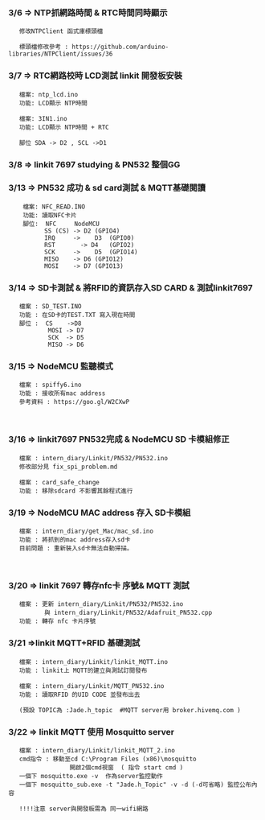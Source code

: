
### 3/6 => NTP抓網路時間 & RTC時間同時顯示
       修改NTPClient 函式庫標頭檔

       標頭檔修改參考 : https://github.com/arduino-libraries/NTPClient/issues/36

### 3/7 => RTC網路校時 LCD測試 linkit 開發板安裝

       檔案: ntp_lcd.ino
       功能: LCD顯示 NTP時間
       
       檔案: 3IN1.ino
       功能: LCD顯示 NTP時間 + RTC
       
       腳位 SDA -> D2 , SCL ->D1

### 3/8 => linkit 7697 studying & PN532 整個GG 

### 3/13 => PN532 成功 & sd card測試 & MQTT基礎閱讀
                   
        檔案: NFC_READ.INO
        功能: 讀取NFC卡片
        腳位:  NFC	 NodeMCU
              SS (CS) -> D2	(GPIO4) 
              IRQ     ->	D3	(GPIO0)
              RST	    -> D4	(GPIO2) 
              SCK     ->	D5	(GPIO14)
              MISO    -> D6	(GPIO12)
              MOSI    -> D7	(GPIO13)
              

### 3/14 => SD卡測試 & 將RFID的資訊存入SD CARD & 測試linkit7697

       檔案 : SD_TEST.INO
       功能 : 在SD卡的TEST.TXT 寫入現在時間
       腳位 :  CS    ->D8
               MOSI -> D7
               SCK  -> D5
               MISO -> D6
       
### 3/15 => NodeMCU 監聽模式

       檔案 : spiffy6.ino
       功能 : 接收所有mac address
       參考資料 : https://goo.gl/W2CXwP
        
### 3/16 => linkit7697 PN532完成 & NodeMCU SD 卡模組修正
       
       檔案 : intern_diary/Linkit/PN532/PN532.ino
       修改部分見 fix_spi_problem.md
       
       檔案 : card_safe_change
       功能 : 移除sdcard 不影響其餘程式進行
       

### 3/19 => NodeMCU MAC address 存入 SD卡模組

       檔案 : intern_diary/get_Mac/mac_sd.ino
       功能 : 將抓到的mac address存入sd卡
       目前問題 : 重新裝入sd卡無法自動掃描。
       

### 3/20 => linkit 7697 轉存nfc卡 序號& MQTT 測試
       檔案 : 更新 intern_diary/Linkit/PN532/PN532.ino
              與 intern_diary/Linkit/PN532/Adafruit_PN532.cpp       
       功能 : 轉存 nfc 卡片序號
              
### 3/21 =>linkit MQTT+RFID 基礎測試
       檔案 : intern_diary/Linkit/linkit_MQTT.ino
       功能 : linkit上 MQTT的建立與測試訂閱發布
       
       檔案 : intern_diary/Linkit/MQTT_PN532.ino
       功能 : 讀取RFID 的UID CODE 並發布出去 
       
       (預設 TOPIC為 :Jade.h_topic  #MQTT server用 broker.hivemq.com )

### 3/22 => linkit MQTT 使用 Mosquitto server 
       檔案 : intern_diary/Linkit/linkit_MQTT_2.ino
       cmd指令 : 移動至cd C:\Program Files (x86)\mosquitto
                     開啟2個cmd視窗  ( 指令 start cmd )
       一個下 mosquitto.exe -v  作為server監控動作
       一個下 mosquitto_sub.exe -t "Jade.h_Topic" -v -d (-d可省略) 監控公布內容
       
       !!!!注意 server與開發板需為 同一wifi網路
